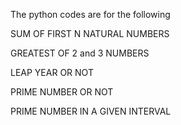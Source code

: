 The python codes are for the following

SUM OF FIRST N NATURAL NUMBERS

GREATEST OF 2 and 3 NUMBERS 

LEAP YEAR OR NOT 

PRIME NUMBER OR NOT 

PRIME NUMBER IN A GIVEN INTERVAL
